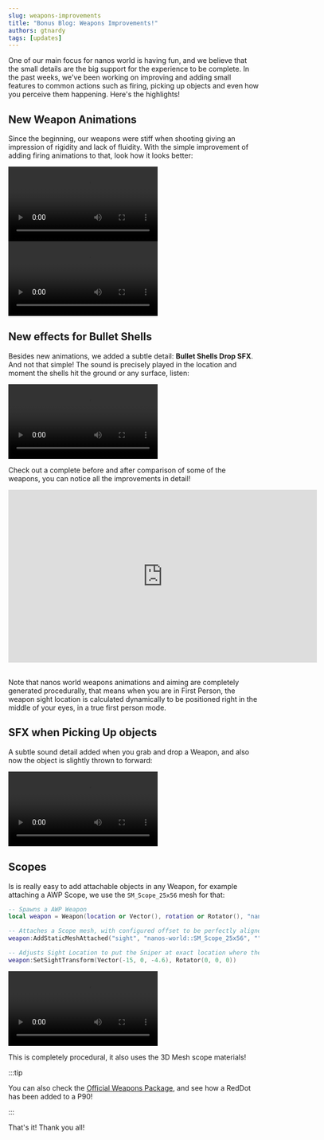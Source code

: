 ```yaml
---
slug: weapons-improvements
title: "Bonus Blog: Weapons Improvements!"
authors: gtnardy
tags: [updates]
---
```


One of our main focus for nanos world is having fun, and we believe that the small details are the big support for the experience to be complete. In the past weeks, we've been working on improving and adding small features to common actions such as firing, picking up objects and even how you perceive them happening. Here's the highlights!


## New Weapon Animations

Since the beginning, our weapons were stiff when shooting giving an impression of rigidity and lack of fluidity. With the simple improvement of adding firing animations to that, look how it looks better:

<video controls="true" allowfullscreen="true">
    <source src="/videos/blog/weapons-improvements/m1911.webm" />
</video>

<video controls="true" allowfullscreen="true">
    <source src="/videos/blog/weapons-improvements/makarov.webm" />
</video>


## New effects for Bullet Shells

Besides new animations, we added a subtle detail: **Bullet Shells Drop SFX**. And not that simple! The sound is precisely played in the location and moment the shells hit the ground or any surface, listen:

<video controls="true" allowfullscreen="true">
    <source src="/videos/blog/weapons-improvements/bullet-shell-drop.webm" />
</video>

Check out a complete before and after comparison of some of the weapons, you can notice all the improvements in detail!

<iframe width="620" height="347" src="https://www.youtube-nocookie.com/embed/ln4AUntcyLM" title="YouTube video player" frameBorder="0" allow="accelerometer; autoplay; clipboard-write; encrypted-media; gyroscope; picture-in-picture" allowfullscreen></iframe>

<br />
<br />

Note that nanos world weapons animations and aiming are completely generated procedurally, that means when you are in First Person, the weapon sight location is calculated dynamically to be positioned right in the middle of your eyes, in a true first person mode.


## SFX when Picking Up objects

A subtle sound detail added when you grab and drop a Weapon, and also now the object is slightly thrown to forward:

<video controls="true" allowfullscreen="true">
    <source src="/videos/blog/weapons-improvements/picking-up.webm" />
</video>


## Scopes

Is is really easy to add attachable objects in any Weapon, for example attaching a AWP Scope, we use the `SM_Scope_25x56` mesh for that:

```lua
-- Spawns a AWP Weapon
local weapon = Weapon(location or Vector(), rotation or Rotator(), "nanos-world::SK_AWP")

-- Attaches a Scope mesh, with configured offset to be perfectly aligned
weapon:AddStaticMeshAttached("sight", "nanos-world::SM_Scope_25x56", "", Vector(20, 0, 11))

-- Adjusts Sight Location to put the Sniper at exact location where the scope center will be when ADS
weapon:SetSightTransform(Vector(-15, 0, -4.6), Rotator(0, 0, 0))
```

<video controls="true" allowfullscreen="true">
    <source src="/videos/blog/weapons-improvements/sniper-scope.webm" />
</video>

This is completely procedural, it also uses the 3D Mesh scope materials!


:::tip

You can also check the [Official Weapons Package](https://github.com/nanos-world/nanos-world-weapons), and see how a RedDot has been added to a P90!

:::

That's it! Thank you all!